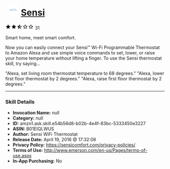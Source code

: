 # &nbsp;<img src="skill_icon" alt="Sensi icon" width="36"> [Sensi](http://alexa.amazon.com/#skills/amzn1.ask.skill.e54b56d8-b02b-4e4f-83bc-5333450e3227)
![2.9 stars](../../images/ic_star_black_18dp_1x.png)![2.9 stars](../../images/ic_star_black_18dp_1x.png)![2.9 stars](../../images/ic_star_half_black_18dp_1x.png)![2.9 stars](../../images/ic_star_border_black_18dp_1x.png)![2.9 stars](../../images/ic_star_border_black_18dp_1x.png) 31

Smart home, meet smart comfort.

Now you can easily connect your Sensi™ Wi-Fi Programmable Thermostat to Amazon Alexa and use simple voice commands to set, lower, or raise your home temperature without lifting a finger. To use the Sensi thermostat skill, try saying…

"Alexa, set living room thermostat temperature to 68 degrees."
"Alexa, lower first floor thermostat by 2 degrees."
"Alexa, raise first floor thermostat by 2 degrees."

***

### Skill Details

* **Invocation Name:** null
* **Category:** null
* **ID:** amzn1.ask.skill.e54b56d8-b02b-4e4f-83bc-5333450e3227
* **ASIN:** B01EIQLWUS
* **Author:** Sensi WiFi Thermostat
* **Release Date:** April 19, 2016 @ 17:32:08
* **Privacy Policy:** https://sensicomfort.com/privacy-policies/
* **Terms of Use:** http://www.emerson.com/en-us/Pages/terms-of-use.aspx
* **In-App Purchasing:** No
